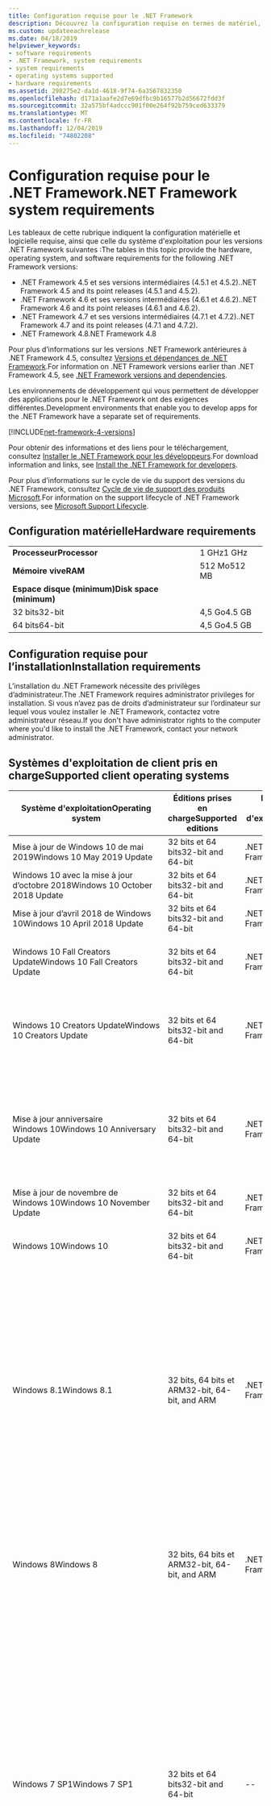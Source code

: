 ```yaml
---
title: Configuration requise pour le .NET Framework
description: Découvrez la configuration requise en termes de matériel, de système d’exploitation et de logiciels pour installer .NET Framework 4.5 et versions ultérieures.
ms.custom: updateeachrelease
ms.date: 04/18/2019
helpviewer_keywords:
- software requirements
- .NET Framework, system requirements
- system requirements
- operating systems supported
- hardware requirements
ms.assetid: 298275e2-da1d-4618-9f74-6a3567832350
ms.openlocfilehash: d171a1aafe2d7e69dfbc9b16577b2d56672fdd3f
ms.sourcegitcommit: 32a575bf4adccc901f00e264f92b759ced633379
ms.translationtype: MT
ms.contentlocale: fr-FR
ms.lasthandoff: 12/04/2019
ms.locfileid: "74802208"
---
```

# <a name="net-framework-system-requirements"></a><span data-ttu-id="1eeb5-103">Configuration requise pour le .NET Framework</span><span class="sxs-lookup"><span data-stu-id="1eeb5-103">.NET Framework system requirements</span></span>

<span data-ttu-id="1eeb5-104">Les tableaux de cette rubrique indiquent la configuration matérielle et logicielle requise, ainsi que celle du système d'exploitation pour les versions .NET Framework suivantes :</span><span class="sxs-lookup"><span data-stu-id="1eeb5-104">The tables in this topic provide the hardware, operating system, and software requirements for the following .NET Framework versions:</span></span>

- <span data-ttu-id="1eeb5-105">.NET Framework 4.5 et ses versions intermédiaires (4.5.1 et 4.5.2).</span><span class="sxs-lookup"><span data-stu-id="1eeb5-105">.NET Framework 4.5 and its point releases (4.5.1 and 4.5.2).</span></span>
- <span data-ttu-id="1eeb5-106">.NET Framework 4.6 et ses versions intermédiaires (4.6.1 et 4.6.2).</span><span class="sxs-lookup"><span data-stu-id="1eeb5-106">.NET Framework 4.6 and its point releases (4.6.1 and 4.6.2).</span></span>
- <span data-ttu-id="1eeb5-107">.NET Framework 4.7 et ses versions intermédiaires (4.7.1 et 4.7.2).</span><span class="sxs-lookup"><span data-stu-id="1eeb5-107">.NET Framework 4.7 and its point releases (4.7.1 and 4.7.2).</span></span>
- <span data-ttu-id="1eeb5-108">.NET Framework 4.8</span><span class="sxs-lookup"><span data-stu-id="1eeb5-108">.NET Framework 4.8</span></span>

<span data-ttu-id="1eeb5-109">Pour plus d’informations sur les versions .NET Framework antérieures à .NET Framework 4.5, consultez [Versions et dépendances de .NET Framework](../migration-guide/versions-and-dependencies.md).</span><span class="sxs-lookup"><span data-stu-id="1eeb5-109">For information on .NET Framework versions earlier than .NET Framework 4.5, see [.NET Framework versions and dependencies](../migration-guide/versions-and-dependencies.md).</span></span>

<span data-ttu-id="1eeb5-110">Les environnements de développement qui vous permettent de développer des applications pour le .NET Framework ont des exigences différentes.</span><span class="sxs-lookup"><span data-stu-id="1eeb5-110">Development environments that enable you to develop apps for the .NET Framework have a separate set of requirements.</span></span>

[!INCLUDE[net-framework-4-versions](../../../includes/net-framework-4x-versions.md)]

<span data-ttu-id="1eeb5-111">Pour obtenir des informations et des liens pour le téléchargement, consultez [Installer le .NET Framework pour les développeurs](../install/guide-for-developers.md).</span><span class="sxs-lookup"><span data-stu-id="1eeb5-111">For download information and links, see [Install the .NET Framework for developers](../install/guide-for-developers.md).</span></span>

<span data-ttu-id="1eeb5-112">Pour plus d’informations sur le cycle de vie du support des versions du .NET Framework, consultez [Cycle de vie de support des produits Microsoft](https://support.microsoft.com/lifecycle/search?sort=PN&alpha=Microsoft%20.NET%20Framework&Filter=FilterNO).</span><span class="sxs-lookup"><span data-stu-id="1eeb5-112">For information on the support lifecycle of .NET Framework versions, see [Microsoft Support Lifecycle](https://support.microsoft.com/lifecycle/search?sort=PN&alpha=Microsoft%20.NET%20Framework&Filter=FilterNO).</span></span>

## <a name="hardware-requirements"></a><span data-ttu-id="1eeb5-113">Configuration matérielle</span><span class="sxs-lookup"><span data-stu-id="1eeb5-113">Hardware requirements</span></span>

|                          |        |
| ------------------------ | ------ |
| <span data-ttu-id="1eeb5-114">**Processeur**</span><span class="sxs-lookup"><span data-stu-id="1eeb5-114">**Processor**</span></span>            | <span data-ttu-id="1eeb5-115">1 GHz</span><span class="sxs-lookup"><span data-stu-id="1eeb5-115">1 GHz</span></span>  |
| <span data-ttu-id="1eeb5-116">**Mémoire vive**</span><span class="sxs-lookup"><span data-stu-id="1eeb5-116">**RAM**</span></span>                  | <span data-ttu-id="1eeb5-117">512 Mo</span><span class="sxs-lookup"><span data-stu-id="1eeb5-117">512 MB</span></span> |
| <span data-ttu-id="1eeb5-118">**Espace disque (minimum)**</span><span class="sxs-lookup"><span data-stu-id="1eeb5-118">**Disk space (minimum)**</span></span> |        |
| <span data-ttu-id="1eeb5-119">32 bits</span><span class="sxs-lookup"><span data-stu-id="1eeb5-119">32-bit</span></span>                   | <span data-ttu-id="1eeb5-120">4,5 Go</span><span class="sxs-lookup"><span data-stu-id="1eeb5-120">4.5 GB</span></span> |
| <span data-ttu-id="1eeb5-121">64 bits</span><span class="sxs-lookup"><span data-stu-id="1eeb5-121">64-bit</span></span>                   | <span data-ttu-id="1eeb5-122">4,5 Go</span><span class="sxs-lookup"><span data-stu-id="1eeb5-122">4.5 GB</span></span> |

## <a name="installation-requirements"></a><span data-ttu-id="1eeb5-123">Configuration requise pour l’installation</span><span class="sxs-lookup"><span data-stu-id="1eeb5-123">Installation requirements</span></span>

<span data-ttu-id="1eeb5-124">L’installation du .NET Framework nécessite des privilèges d’administrateur.</span><span class="sxs-lookup"><span data-stu-id="1eeb5-124">The .NET Framework requires administrator privileges for installation.</span></span> <span data-ttu-id="1eeb5-125">Si vous n’avez pas de droits d’administrateur sur l’ordinateur sur lequel vous voulez installer le .NET Framework, contactez votre administrateur réseau.</span><span class="sxs-lookup"><span data-stu-id="1eeb5-125">If you don't have administrator rights to the computer where you'd like to install the .NET Framework, contact your network administrator.</span></span>

## <a name="supported-client-operating-systems"></a><span data-ttu-id="1eeb5-126">Systèmes d'exploitation de client pris en charge</span><span class="sxs-lookup"><span data-stu-id="1eeb5-126">Supported client operating systems</span></span>

| <span data-ttu-id="1eeb5-127">Système d'exploitation</span><span class="sxs-lookup"><span data-stu-id="1eeb5-127">Operating system</span></span> | <span data-ttu-id="1eeb5-128">Éditions prises en charge</span><span class="sxs-lookup"><span data-stu-id="1eeb5-128">Supported editions</span></span> | <span data-ttu-id="1eeb5-129">Préinstallé avec le système d'exploitation</span><span class="sxs-lookup"><span data-stu-id="1eeb5-129">Preinstalled with the OS</span></span> | <span data-ttu-id="1eeb5-130">Installable séparément</span><span class="sxs-lookup"><span data-stu-id="1eeb5-130">Installable separately</span></span> |
| ---------------- | ------------------ | ------------------------ | ---------------------- |
| <span data-ttu-id="1eeb5-131">Mise à jour de Windows 10 de mai 2019</span><span class="sxs-lookup"><span data-stu-id="1eeb5-131">Windows 10 May 2019 Update</span></span> | <span data-ttu-id="1eeb5-132">32 bits et 64 bits</span><span class="sxs-lookup"><span data-stu-id="1eeb5-132">32-bit and 64-bit</span></span> | <span data-ttu-id="1eeb5-133">.NET Framework 4.8</span><span class="sxs-lookup"><span data-stu-id="1eeb5-133">.NET Framework 4.8</span></span> | -- |
| <span data-ttu-id="1eeb5-134">Windows 10 avec la mise à jour d’octobre 2018</span><span class="sxs-lookup"><span data-stu-id="1eeb5-134">Windows 10 October 2018 Update</span></span> | <span data-ttu-id="1eeb5-135">32 bits et 64 bits</span><span class="sxs-lookup"><span data-stu-id="1eeb5-135">32-bit and 64-bit</span></span> | <span data-ttu-id="1eeb5-136">.NET Framework 4.7.2</span><span class="sxs-lookup"><span data-stu-id="1eeb5-136">.NET Framework 4.7.2</span></span> | <span data-ttu-id="1eeb5-137">.NET Framework 4.8</span><span class="sxs-lookup"><span data-stu-id="1eeb5-137">.NET Framework 4.8</span></span> |
| <span data-ttu-id="1eeb5-138">Mise à jour d’avril 2018 de Windows 10</span><span class="sxs-lookup"><span data-stu-id="1eeb5-138">Windows 10 April 2018 Update</span></span> | <span data-ttu-id="1eeb5-139">32 bits et 64 bits</span><span class="sxs-lookup"><span data-stu-id="1eeb5-139">32-bit and 64-bit</span></span> | <span data-ttu-id="1eeb5-140">.NET Framework 4.7.2</span><span class="sxs-lookup"><span data-stu-id="1eeb5-140">.NET Framework 4.7.2</span></span> |<span data-ttu-id="1eeb5-141">.NET Framework 4.8</span><span class="sxs-lookup"><span data-stu-id="1eeb5-141">.NET Framework 4.8</span></span>|
| <span data-ttu-id="1eeb5-142">Windows 10 Fall Creators Update</span><span class="sxs-lookup"><span data-stu-id="1eeb5-142">Windows 10 Fall Creators Update</span></span> | <span data-ttu-id="1eeb5-143">32 bits et 64 bits</span><span class="sxs-lookup"><span data-stu-id="1eeb5-143">32-bit and 64-bit</span></span> | <span data-ttu-id="1eeb5-144">.NET Framework 4.7.1</span><span class="sxs-lookup"><span data-stu-id="1eeb5-144">.NET Framework 4.7.1</span></span> | <span data-ttu-id="1eeb5-145">.NET Framework 4.7.2</span><span class="sxs-lookup"><span data-stu-id="1eeb5-145">.NET Framework 4.7.2</span></span><br/><br/><span data-ttu-id="1eeb5-146">.NET Framework 4.8</span><span class="sxs-lookup"><span data-stu-id="1eeb5-146">.NET Framework 4.8</span></span> |
| <span data-ttu-id="1eeb5-147">Windows 10 Creators Update</span><span class="sxs-lookup"><span data-stu-id="1eeb5-147">Windows 10 Creators Update</span></span> | <span data-ttu-id="1eeb5-148">32 bits et 64 bits</span><span class="sxs-lookup"><span data-stu-id="1eeb5-148">32-bit and 64-bit</span></span> | <span data-ttu-id="1eeb5-149">.NET Framework 4.7</span><span class="sxs-lookup"><span data-stu-id="1eeb5-149">.NET Framework 4.7</span></span> | <span data-ttu-id="1eeb5-150">.NET Framework 4.7.1</span><span class="sxs-lookup"><span data-stu-id="1eeb5-150">.NET Framework 4.7.1</span></span><br/><br/><span data-ttu-id="1eeb5-151">.NET Framework 4.7.2</span><span class="sxs-lookup"><span data-stu-id="1eeb5-151">.NET Framework 4.7.2</span></span><br/><br/><span data-ttu-id="1eeb5-152">.NET Framework 4.8</span><span class="sxs-lookup"><span data-stu-id="1eeb5-152">.NET Framework 4.8</span></span> |
| <span data-ttu-id="1eeb5-153">Mise à jour anniversaire Windows 10</span><span class="sxs-lookup"><span data-stu-id="1eeb5-153">Windows 10 Anniversary Update</span></span> | <span data-ttu-id="1eeb5-154">32 bits et 64 bits</span><span class="sxs-lookup"><span data-stu-id="1eeb5-154">32-bit and 64-bit</span></span> | <span data-ttu-id="1eeb5-155">.NET Framework 4.6.2</span><span class="sxs-lookup"><span data-stu-id="1eeb5-155">.NET Framework 4.6.2</span></span> |<span data-ttu-id="1eeb5-156">.NET Framework 4.7</span><span class="sxs-lookup"><span data-stu-id="1eeb5-156">.NET Framework 4.7</span></span><br/><br/><span data-ttu-id="1eeb5-157">.NET Framework 4.7.1</span><span class="sxs-lookup"><span data-stu-id="1eeb5-157">.NET Framework 4.7.1</span></span><br/><br/><span data-ttu-id="1eeb5-158">.NET Framework 4.7.2</span><span class="sxs-lookup"><span data-stu-id="1eeb5-158">.NET Framework 4.7.2</span></span><br/><br/><span data-ttu-id="1eeb5-159">.NET Framework 4.8</span><span class="sxs-lookup"><span data-stu-id="1eeb5-159">.NET Framework 4.8</span></span>  |
| <span data-ttu-id="1eeb5-160">Mise à jour de novembre de Windows 10</span><span class="sxs-lookup"><span data-stu-id="1eeb5-160">Windows 10 November Update</span></span> | <span data-ttu-id="1eeb5-161">32 bits et 64 bits</span><span class="sxs-lookup"><span data-stu-id="1eeb5-161">32-bit and 64-bit</span></span> | <span data-ttu-id="1eeb5-162">.NET Framework 4.6.1</span><span class="sxs-lookup"><span data-stu-id="1eeb5-162">.NET Framework 4.6.1</span></span> | <span data-ttu-id="1eeb5-163">.NET Framework 4.6.2</span><span class="sxs-lookup"><span data-stu-id="1eeb5-163">.NET Framework 4.6.2</span></span> |
| <span data-ttu-id="1eeb5-164">Windows 10</span><span class="sxs-lookup"><span data-stu-id="1eeb5-164">Windows 10</span></span> | <span data-ttu-id="1eeb5-165">32 bits et 64 bits</span><span class="sxs-lookup"><span data-stu-id="1eeb5-165">32-bit and 64-bit</span></span> | <span data-ttu-id="1eeb5-166">.NET Framework 4.6</span><span class="sxs-lookup"><span data-stu-id="1eeb5-166">.NET Framework 4.6</span></span> | <span data-ttu-id="1eeb5-167">.NET Framework 4.6.1</span><span class="sxs-lookup"><span data-stu-id="1eeb5-167">.NET Framework 4.6.1</span></span> <br/><br/> <span data-ttu-id="1eeb5-168">.NET Framework 4.6.2</span><span class="sxs-lookup"><span data-stu-id="1eeb5-168">.NET Framework 4.6.2</span></span> |
| <span data-ttu-id="1eeb5-169">Windows 8.1</span><span class="sxs-lookup"><span data-stu-id="1eeb5-169">Windows 8.1</span></span> | <span data-ttu-id="1eeb5-170">32 bits, 64 bits et ARM</span><span class="sxs-lookup"><span data-stu-id="1eeb5-170">32-bit, 64-bit, and ARM</span></span> | <span data-ttu-id="1eeb5-171">.NET Framework 4.5.1</span><span class="sxs-lookup"><span data-stu-id="1eeb5-171">.NET Framework 4.5.1</span></span> | <span data-ttu-id="1eeb5-172">.NET Framework 4.5.2</span><span class="sxs-lookup"><span data-stu-id="1eeb5-172">.NET Framework 4.5.2</span></span><br /><br /> <span data-ttu-id="1eeb5-173">.NET Framework 4.6</span><span class="sxs-lookup"><span data-stu-id="1eeb5-173">.NET Framework 4.6</span></span><br /><br /> <span data-ttu-id="1eeb5-174">.NET Framework 4.6.1</span><span class="sxs-lookup"><span data-stu-id="1eeb5-174">.NET Framework 4.6.1</span></span><br /><br /> <span data-ttu-id="1eeb5-175">.NET Framework 4.6.2</span><span class="sxs-lookup"><span data-stu-id="1eeb5-175">.NET Framework 4.6.2</span></span><br /><br /><span data-ttu-id="1eeb5-176">.NET Framework 4.7</span><span class="sxs-lookup"><span data-stu-id="1eeb5-176">.NET Framework 4.7</span></span><br/><br/><span data-ttu-id="1eeb5-177">.NET Framework 4.7.1</span><span class="sxs-lookup"><span data-stu-id="1eeb5-177">.NET Framework 4.7.1</span></span><br/><br/><span data-ttu-id="1eeb5-178">.NET Framework 4.7.2</span><span class="sxs-lookup"><span data-stu-id="1eeb5-178">.NET Framework 4.7.2</span></span><br/><br/><span data-ttu-id="1eeb5-179">.NET Framework 4.8</span><span class="sxs-lookup"><span data-stu-id="1eeb5-179">.NET Framework 4.8</span></span> |
| <span data-ttu-id="1eeb5-180">Windows 8</span><span class="sxs-lookup"><span data-stu-id="1eeb5-180">Windows 8</span></span> | <span data-ttu-id="1eeb5-181">32 bits, 64 bits et ARM</span><span class="sxs-lookup"><span data-stu-id="1eeb5-181">32-bit, 64-bit, and ARM</span></span> | <span data-ttu-id="1eeb5-182">.NET Framework 4.5</span><span class="sxs-lookup"><span data-stu-id="1eeb5-182">.NET Framework 4.5</span></span> | <span data-ttu-id="1eeb5-183">.NET Framework 4.5.1</span><span class="sxs-lookup"><span data-stu-id="1eeb5-183">.NET Framework 4.5.1</span></span><br /><br /><span data-ttu-id="1eeb5-184">.NET Framework 4.5.2</span><span class="sxs-lookup"><span data-stu-id="1eeb5-184">.NET Framework 4.5.2</span></span><br /><br /> <span data-ttu-id="1eeb5-185">.NET Framework 4.6</span><span class="sxs-lookup"><span data-stu-id="1eeb5-185">.NET Framework 4.6</span></span><br /><br /> <span data-ttu-id="1eeb5-186">.NET Framework 4.6.1</span><span class="sxs-lookup"><span data-stu-id="1eeb5-186">.NET Framework 4.6.1</span></span> |
| <span data-ttu-id="1eeb5-187">Windows 7 SP1</span><span class="sxs-lookup"><span data-stu-id="1eeb5-187">Windows 7 SP1</span></span>|<span data-ttu-id="1eeb5-188">32 bits et 64 bits</span><span class="sxs-lookup"><span data-stu-id="1eeb5-188">32-bit and 64-bit</span></span> | -- | <span data-ttu-id="1eeb5-189">.NET Framework 4</span><span class="sxs-lookup"><span data-stu-id="1eeb5-189">.NET Framework 4</span></span><br /><br /> <span data-ttu-id="1eeb5-190">.NET Framework 4.5</span><span class="sxs-lookup"><span data-stu-id="1eeb5-190">.NET Framework 4.5</span></span><br /><br /> <span data-ttu-id="1eeb5-191">.NET Framework 4.5.1</span><span class="sxs-lookup"><span data-stu-id="1eeb5-191">.NET Framework 4.5.1</span></span><br /><br /> <span data-ttu-id="1eeb5-192">.NET Framework 4.5.2</span><span class="sxs-lookup"><span data-stu-id="1eeb5-192">.NET Framework 4.5.2</span></span><br /><br /> <span data-ttu-id="1eeb5-193">.NET Framework 4.6</span><span class="sxs-lookup"><span data-stu-id="1eeb5-193">.NET Framework 4.6</span></span><br /><br /> <span data-ttu-id="1eeb5-194">.NET Framework 4.6.1</span><span class="sxs-lookup"><span data-stu-id="1eeb5-194">.NET Framework 4.6.1</span></span><br /><br /> <span data-ttu-id="1eeb5-195">.NET Framework 4.6.2</span><span class="sxs-lookup"><span data-stu-id="1eeb5-195">.NET Framework 4.6.2</span></span><br /><br /><span data-ttu-id="1eeb5-196">.NET Framework 4.7</span><span class="sxs-lookup"><span data-stu-id="1eeb5-196">.NET Framework 4.7</span></span><br/><br/><span data-ttu-id="1eeb5-197">.NET Framework 4.7.1</span><span class="sxs-lookup"><span data-stu-id="1eeb5-197">.NET Framework 4.7.1</span></span><br/><br/><span data-ttu-id="1eeb5-198">.NET Framework 4.7.2</span><span class="sxs-lookup"><span data-stu-id="1eeb5-198">.NET Framework 4.7.2</span></span><br/><br/><span data-ttu-id="1eeb5-199">.NET Framework 4.8</span><span class="sxs-lookup"><span data-stu-id="1eeb5-199">.NET Framework 4.8</span></span> |
| <span data-ttu-id="1eeb5-200">Windows Vista SP2</span><span class="sxs-lookup"><span data-stu-id="1eeb5-200">Windows Vista SP2</span></span>|<span data-ttu-id="1eeb5-201">32 bits et 64 bits</span><span class="sxs-lookup"><span data-stu-id="1eeb5-201">32-bit and 64-bit</span></span> | -- | <span data-ttu-id="1eeb5-202">.NET Framework 4</span><span class="sxs-lookup"><span data-stu-id="1eeb5-202">.NET Framework 4</span></span><br /><br /> <span data-ttu-id="1eeb5-203">.NET Framework 4.5</span><span class="sxs-lookup"><span data-stu-id="1eeb5-203">.NET Framework 4.5</span></span><br /><br /> <span data-ttu-id="1eeb5-204">.NET Framework 4.5.1</span><span class="sxs-lookup"><span data-stu-id="1eeb5-204">.NET Framework 4.5.1</span></span><br /><br /> <span data-ttu-id="1eeb5-205">.NET Framework 4.5.2</span><span class="sxs-lookup"><span data-stu-id="1eeb5-205">.NET Framework 4.5.2</span></span><br /><br /> <span data-ttu-id="1eeb5-206">.NET Framework 4.6</span><span class="sxs-lookup"><span data-stu-id="1eeb5-206">.NET Framework 4.6</span></span> |
| <span data-ttu-id="1eeb5-207">Windows XP</span><span class="sxs-lookup"><span data-stu-id="1eeb5-207">Windows XP</span></span> |<span data-ttu-id="1eeb5-208">32 bits et 64 bits</span><span class="sxs-lookup"><span data-stu-id="1eeb5-208">32-bit and 64-bit</span></span> | -- | <span data-ttu-id="1eeb5-209">.NET Framework 4</span><span class="sxs-lookup"><span data-stu-id="1eeb5-209">.NET Framework 4</span></span> |

 <span data-ttu-id="1eeb5-210">**Remarques :**</span><span class="sxs-lookup"><span data-stu-id="1eeb5-210">**Notes:**</span></span>

- <span data-ttu-id="1eeb5-211">Sur les systèmes Windows 7, le .NET Framework nécessite Windows 7 SP1.</span><span class="sxs-lookup"><span data-stu-id="1eeb5-211">On Windows 7 systems, the .NET Framework requires Windows 7 SP1.</span></span> <span data-ttu-id="1eeb5-212">Si vous êtes sur Windows 7 et que vous n’avez pas encore installé le Service Pack 1, vous devez le faire avant d’installer le .NET Framework.</span><span class="sxs-lookup"><span data-stu-id="1eeb5-212">If you're on Windows 7 and haven't yet installed Service Pack 1, you need to do so before installing the .NET Framework.</span></span>

- <span data-ttu-id="1eeb5-213">.NET Framework 4.5 est pris en charge sur l'environnement de préinstallation Windows (WinPE).</span><span class="sxs-lookup"><span data-stu-id="1eeb5-213">.NET Framework 4.5 is supported on the Windows Preinstallation Environment (Windows PE).</span></span> <span data-ttu-id="1eeb5-214">Les fonctionnalités ne sont pas toutes prises en charge dans Windows PE.</span><span class="sxs-lookup"><span data-stu-id="1eeb5-214">Not all features are supported on Windows PE.</span></span>

- <span data-ttu-id="1eeb5-215">.NET Framework 4 prend également en charge la plateforme IA64.</span><span class="sxs-lookup"><span data-stu-id="1eeb5-215">.NET Framework 4 also supports the IA64 platform.</span></span>

- <span data-ttu-id="1eeb5-216">Pour toutes les plateformes, nous vous recommandons d’effectuer la mise à niveau vers le dernier Service Pack Windows et d’installer les mises à jour critiques disponibles à partir de [Windows Update](https://support.microsoft.com/help/12373/windows-update-faq) pour garantir une compatibilité et une sécurité optimales.</span><span class="sxs-lookup"><span data-stu-id="1eeb5-216">For all platforms, we recommend that you upgrade to the latest Windows Service Pack and install critical updates available from [Windows Update](https://support.microsoft.com/help/12373/windows-update-faq) to ensure the best compatibility and security.</span></span>

- <span data-ttu-id="1eeb5-217">Sur les systèmes d’exploitation 64 bits, le .NET Framework prend en charge WOW64 (processus 32 bits sur un ordinateur 64 bits) et le processus 64 bits natif.</span><span class="sxs-lookup"><span data-stu-id="1eeb5-217">On 64-bit operating systems, the .NET Framework supports both WOW64 (32-bit processing on a 64-bit machine) and| native 64-bit processing.</span></span>

## <a name="supported-server-operating-systems"></a><span data-ttu-id="1eeb5-218">Systèmes d'exploitation de serveur pris en charge</span><span class="sxs-lookup"><span data-stu-id="1eeb5-218">Supported server operating systems</span></span>

| <span data-ttu-id="1eeb5-219">Système d'exploitation</span><span class="sxs-lookup"><span data-stu-id="1eeb5-219">Operating system</span></span> | <span data-ttu-id="1eeb5-220">Éditions prises en charge</span><span class="sxs-lookup"><span data-stu-id="1eeb5-220">Supported editions</span></span> | <span data-ttu-id="1eeb5-221">Préinstallé avec le système d'exploitation</span><span class="sxs-lookup"><span data-stu-id="1eeb5-221">Preinstalled with the OS</span></span> | <span data-ttu-id="1eeb5-222">Installable séparément</span><span class="sxs-lookup"><span data-stu-id="1eeb5-222">Installable separately</span></span> |
| ---------------- | ------------------ | ------------------------ | ---------------------- |
| <span data-ttu-id="1eeb5-223">Windows Server 2019</span><span class="sxs-lookup"><span data-stu-id="1eeb5-223">Windows Server 2019</span></span> | <span data-ttu-id="1eeb5-224">64 bits</span><span class="sxs-lookup"><span data-stu-id="1eeb5-224">64-bit</span></span> | <span data-ttu-id="1eeb5-225">.NET Framework 4.7.2</span><span class="sxs-lookup"><span data-stu-id="1eeb5-225">.NET Framework 4.7.2</span></span> | <span data-ttu-id="1eeb5-226">.NET Framework 4.8</span><span class="sxs-lookup"><span data-stu-id="1eeb5-226">.NET Framework 4.8</span></span> |
| <span data-ttu-id="1eeb5-227">Windows Server, version 1809</span><span class="sxs-lookup"><span data-stu-id="1eeb5-227">Windows Server, version 1809</span></span> | <span data-ttu-id="1eeb5-228">64 bits</span><span class="sxs-lookup"><span data-stu-id="1eeb5-228">64-bit</span></span> | <span data-ttu-id="1eeb5-229">.NET Framework 4.7.2</span><span class="sxs-lookup"><span data-stu-id="1eeb5-229">.NET Framework 4.7.2</span></span> | <span data-ttu-id="1eeb5-230">.NET Framework 4.8</span><span class="sxs-lookup"><span data-stu-id="1eeb5-230">.NET Framework 4.8</span></span> |
| <span data-ttu-id="1eeb5-231">Windows Server, version 1803</span><span class="sxs-lookup"><span data-stu-id="1eeb5-231">Windows Server, version 1803</span></span> | <span data-ttu-id="1eeb5-232">64 bits</span><span class="sxs-lookup"><span data-stu-id="1eeb5-232">64-bit</span></span> | <span data-ttu-id="1eeb5-233">.NET Framework 4.7.2</span><span class="sxs-lookup"><span data-stu-id="1eeb5-233">.NET Framework 4.7.2</span></span> | <span data-ttu-id="1eeb5-234">.NET Framework 4.8</span><span class="sxs-lookup"><span data-stu-id="1eeb5-234">.NET Framework 4.8</span></span> |
| <span data-ttu-id="1eeb5-235">Windows Server, version 1709</span><span class="sxs-lookup"><span data-stu-id="1eeb5-235">Windows Server, version 1709</span></span> | <span data-ttu-id="1eeb5-236">64 bits</span><span class="sxs-lookup"><span data-stu-id="1eeb5-236">64-bit</span></span> | <span data-ttu-id="1eeb5-237">.NET Framework 4.7.1</span><span class="sxs-lookup"><span data-stu-id="1eeb5-237">.NET Framework 4.7.1</span></span> | <span data-ttu-id="1eeb5-238">.NET Framework 4.7.2</span><span class="sxs-lookup"><span data-stu-id="1eeb5-238">.NET Framework 4.7.2</span></span>|
| <span data-ttu-id="1eeb5-239">Windows Server 2016</span><span class="sxs-lookup"><span data-stu-id="1eeb5-239">Windows Server 2016</span></span> | <span data-ttu-id="1eeb5-240">64 bits</span><span class="sxs-lookup"><span data-stu-id="1eeb5-240">64-bit</span></span> | <span data-ttu-id="1eeb5-241">.NET Framework 4.6.2</span><span class="sxs-lookup"><span data-stu-id="1eeb5-241">.NET Framework 4.6.2</span></span> | <span data-ttu-id="1eeb5-242">.NET Framework 4.7</span><span class="sxs-lookup"><span data-stu-id="1eeb5-242">.NET Framework 4.7</span></span><br/><br/> <span data-ttu-id="1eeb5-243">.NET Framework 4.7.1</span><span class="sxs-lookup"><span data-stu-id="1eeb5-243">.NET Framework 4.7.1</span></span><br/><br/><span data-ttu-id="1eeb5-244">.NET Framework 4.7.2</span><span class="sxs-lookup"><span data-stu-id="1eeb5-244">.NET Framework 4.7.2</span></span><br/><br/><span data-ttu-id="1eeb5-245">.NET Framework 4.8</span><span class="sxs-lookup"><span data-stu-id="1eeb5-245">.NET Framework 4.8</span></span> |
| <span data-ttu-id="1eeb5-246">Windows Server 2012 R2</span><span class="sxs-lookup"><span data-stu-id="1eeb5-246">Windows Server 2012 R2</span></span> | <span data-ttu-id="1eeb5-247">64 bits</span><span class="sxs-lookup"><span data-stu-id="1eeb5-247">64-bit</span></span> | <span data-ttu-id="1eeb5-248">.NET Framework 4.5.1</span><span class="sxs-lookup"><span data-stu-id="1eeb5-248">.NET Framework 4.5.1</span></span> | <span data-ttu-id="1eeb5-249">.NET Framework 4.5.2</span><span class="sxs-lookup"><span data-stu-id="1eeb5-249">.NET Framework 4.5.2</span></span><br /><br /> <span data-ttu-id="1eeb5-250">.NET Framework 4.6</span><span class="sxs-lookup"><span data-stu-id="1eeb5-250">.NET Framework 4.6</span></span><br /><br /> <span data-ttu-id="1eeb5-251">.NET Framework 4.6.1</span><span class="sxs-lookup"><span data-stu-id="1eeb5-251">.NET Framework 4.6.1</span></span><br /><br /> <span data-ttu-id="1eeb5-252">.NET Framework 4.6.2</span><span class="sxs-lookup"><span data-stu-id="1eeb5-252">.NET Framework 4.6.2</span></span><br /><br /><span data-ttu-id="1eeb5-253">.NET Framework 4.7</span><span class="sxs-lookup"><span data-stu-id="1eeb5-253">.NET Framework 4.7</span></span><br/><br/> <span data-ttu-id="1eeb5-254">.NET Framework 4.7.1</span><span class="sxs-lookup"><span data-stu-id="1eeb5-254">.NET Framework 4.7.1</span></span><br/><br/><span data-ttu-id="1eeb5-255">.NET Framework 4.7.2</span><span class="sxs-lookup"><span data-stu-id="1eeb5-255">.NET Framework 4.7.2</span></span><br/><br/><span data-ttu-id="1eeb5-256">.NET Framework 4.8</span><span class="sxs-lookup"><span data-stu-id="1eeb5-256">.NET Framework 4.8</span></span> |
| <span data-ttu-id="1eeb5-257">Windows Server 2012 (édition 64 bits)</span><span class="sxs-lookup"><span data-stu-id="1eeb5-257">Windows Server 2012 (64-bit edition)</span></span> | <span data-ttu-id="1eeb5-258">64 bits</span><span class="sxs-lookup"><span data-stu-id="1eeb5-258">64-bit</span></span>| <span data-ttu-id="1eeb5-259">.NET Framework 4.5</span><span class="sxs-lookup"><span data-stu-id="1eeb5-259">.NET Framework 4.5</span></span> | <span data-ttu-id="1eeb5-260">.NET Framework 4.5.1</span><span class="sxs-lookup"><span data-stu-id="1eeb5-260">.NET Framework 4.5.1</span></span><br /><br /> <span data-ttu-id="1eeb5-261">.NET Framework 4.5.2</span><span class="sxs-lookup"><span data-stu-id="1eeb5-261">.NET Framework 4.5.2</span></span><br /><br /> <span data-ttu-id="1eeb5-262">.NET Framework 4.6</span><span class="sxs-lookup"><span data-stu-id="1eeb5-262">.NET Framework 4.6</span></span><br /><br /> <span data-ttu-id="1eeb5-263">.NET Framework 4.6.1</span><span class="sxs-lookup"><span data-stu-id="1eeb5-263">.NET Framework 4.6.1</span></span><br /><br /> <span data-ttu-id="1eeb5-264">.NET Framework 4.6.2</span><span class="sxs-lookup"><span data-stu-id="1eeb5-264">.NET Framework 4.6.2</span></span><br /><br /><span data-ttu-id="1eeb5-265">.NET Framework 4.7</span><span class="sxs-lookup"><span data-stu-id="1eeb5-265">.NET Framework 4.7</span></span><br/><br/><span data-ttu-id="1eeb5-266">.NET Framework 4.7.1</span><span class="sxs-lookup"><span data-stu-id="1eeb5-266">.NET Framework 4.7.1</span></span><br/><br/><span data-ttu-id="1eeb5-267">.NET Framework 4.7.2</span><span class="sxs-lookup"><span data-stu-id="1eeb5-267">.NET Framework 4.7.2</span></span><br/><br/><span data-ttu-id="1eeb5-268">.NET Framework 4.8</span><span class="sxs-lookup"><span data-stu-id="1eeb5-268">.NET Framework 4.8</span></span> |
| <span data-ttu-id="1eeb5-269">Windows Server 2008 R2 SP1</span><span class="sxs-lookup"><span data-stu-id="1eeb5-269">Windows Server 2008 R2 SP1</span></span>|<span data-ttu-id="1eeb5-270">64 bits</span><span class="sxs-lookup"><span data-stu-id="1eeb5-270">64-bit</span></span> | -- | <span data-ttu-id="1eeb5-271">.NET Framework 4</span><span class="sxs-lookup"><span data-stu-id="1eeb5-271">.NET Framework 4</span></span><br /><br /> <span data-ttu-id="1eeb5-272">.NET Framework 4.5</span><span class="sxs-lookup"><span data-stu-id="1eeb5-272">.NET Framework 4.5</span></span><br /><br /> <span data-ttu-id="1eeb5-273">.NET Framework 4.5.1</span><span class="sxs-lookup"><span data-stu-id="1eeb5-273">.NET Framework 4.5.1</span></span><br /><br /> <span data-ttu-id="1eeb5-274">.NET Framework 4.5.2</span><span class="sxs-lookup"><span data-stu-id="1eeb5-274">.NET Framework 4.5.2</span></span><br /><br /> <span data-ttu-id="1eeb5-275">.NET Framework 4.6</span><span class="sxs-lookup"><span data-stu-id="1eeb5-275">.NET Framework 4.6</span></span><br /><br /> <span data-ttu-id="1eeb5-276">.NET Framework 4.6.1</span><span class="sxs-lookup"><span data-stu-id="1eeb5-276">.NET Framework 4.6.1</span></span><br /><br /> <span data-ttu-id="1eeb5-277">.NET Framework 4.6.2</span><span class="sxs-lookup"><span data-stu-id="1eeb5-277">.NET Framework 4.6.2</span></span><br /><br /><span data-ttu-id="1eeb5-278">.NET Framework 4.7</span><span class="sxs-lookup"><span data-stu-id="1eeb5-278">.NET Framework 4.7</span></span><br/><br/><span data-ttu-id="1eeb5-279">.NET Framework 4.7.1</span><span class="sxs-lookup"><span data-stu-id="1eeb5-279">.NET Framework 4.7.1</span></span><br/><br/><span data-ttu-id="1eeb5-280">.NET Framework 4.7.2</span><span class="sxs-lookup"><span data-stu-id="1eeb5-280">.NET Framework 4.7.2</span></span><br/><br/><span data-ttu-id="1eeb5-281">.NET Framework 4.8</span><span class="sxs-lookup"><span data-stu-id="1eeb5-281">.NET Framework 4.8</span></span> |
| <span data-ttu-id="1eeb5-282">Windows Server 2008 SP2</span><span class="sxs-lookup"><span data-stu-id="1eeb5-282">Windows Server 2008 SP2</span></span>|<span data-ttu-id="1eeb5-283">32 bits et 64 bits</span><span class="sxs-lookup"><span data-stu-id="1eeb5-283">32-bit and 64-bit</span></span> | -- | <span data-ttu-id="1eeb5-284">.NET Framework 4</span><span class="sxs-lookup"><span data-stu-id="1eeb5-284">.NET Framework 4</span></span><br /><br /> <span data-ttu-id="1eeb5-285">.NET Framework 4.5</span><span class="sxs-lookup"><span data-stu-id="1eeb5-285">.NET Framework 4.5</span></span><br /><br /> <span data-ttu-id="1eeb5-286">.NET Framework 4.5.1</span><span class="sxs-lookup"><span data-stu-id="1eeb5-286">.NET Framework 4.5.1</span></span><br /><br /> <span data-ttu-id="1eeb5-287">.NET Framework 4.5.2</span><span class="sxs-lookup"><span data-stu-id="1eeb5-287">.NET Framework 4.5.2</span></span><br /><br /> <span data-ttu-id="1eeb5-288">.NET Framework 4.6</span><span class="sxs-lookup"><span data-stu-id="1eeb5-288">.NET Framework 4.6</span></span> |

 <span data-ttu-id="1eeb5-289">**Remarques :**</span><span class="sxs-lookup"><span data-stu-id="1eeb5-289">**Notes:**</span></span>

- [!INCLUDE[winserver8](../../../includes/winserver8-md.md)] <span data-ttu-id="1eeb5-290">inclut .NET Framework 4.5, il n’est donc pas nécessaire de l’installer séparément.</span><span class="sxs-lookup"><span data-stu-id="1eeb5-290">includes .NET Framework 4.5, so you don't have to install it separately.</span></span> <span data-ttu-id="1eeb5-291">De même, [!INCLUDE[winblue_server_2](../../../includes/winblue-server-2-md.md)] inclut .NET Framework 4.5.1.</span><span class="sxs-lookup"><span data-stu-id="1eeb5-291">Similarly, [!INCLUDE[winblue_server_2](../../../includes/winblue-server-2-md.md)] includes .NET Framework 4.5.1.</span></span>

- <span data-ttu-id="1eeb5-292">Le .NET Framework offre une prise en charge limitée du rôle Server Core avec Windows Server 2008 R2 SP1 ou ultérieur.</span><span class="sxs-lookup"><span data-stu-id="1eeb5-292">The .NET Framework has limited support for the Server Core Role with Windows Server 2008 R2 SP1 or later.</span></span> <span data-ttu-id="1eeb5-293">Pour obtenir la liste des API non prises en charge, consultez la [fonctionnalité .NET Server Core](https://docs.microsoft.com/previous-versions//dd745015(v=vs.85)).</span><span class="sxs-lookup"><span data-stu-id="1eeb5-293">See [Server Core .NET Functionality](https://docs.microsoft.com/previous-versions//dd745015(v=vs.85)) for a list of unsupported APIs.</span></span>

- <span data-ttu-id="1eeb5-294">Le .NET Framework n’est pas pris en charge sur Windows Server 2008 R2 pour les systèmes Itanium.</span><span class="sxs-lookup"><span data-stu-id="1eeb5-294">The .NET Framework isn't supported on Windows Server 2008 R2 for Itanium-Based Systems.</span></span>

- <span data-ttu-id="1eeb5-295">Sur Windows Server 2008 SP2, le .NET Framework n’est pas pris en charge dans le rôle principal du serveur.</span><span class="sxs-lookup"><span data-stu-id="1eeb5-295">On Windows Server 2008 SP2, the .NET Framework is not supported in the Server Core Role.</span></span>

- <span data-ttu-id="1eeb5-296">Pour toutes les plateformes, nous vous recommandons d’effectuer la mise à niveau vers le dernier Service Pack Windows et les mises à jour critiques disponibles à partir de [Windows Update](https://support.microsoft.com/help/12373/windows-update-faq) pour garantir une compatibilité et une sécurité optimales.</span><span class="sxs-lookup"><span data-stu-id="1eeb5-296">For all platforms, we recommend that you upgrade to the latest Windows Service Pack and critical updates available from [Windows Update](https://support.microsoft.com/help/12373/windows-update-faq) to ensure the best compatibility and security.</span></span> <span data-ttu-id="1eeb5-297">L'installation du dernier Service Pack Windows peut être obligatoire sur certains systèmes d'exploitation.</span><span class="sxs-lookup"><span data-stu-id="1eeb5-297">Installation of the latest Windows Service Pack may be required on some operating systems.</span></span>

- <span data-ttu-id="1eeb5-298">Sur les systèmes d'exploitation 64 bits, le .NET Framework prend en charge WOW64 (processus 32 bits sur un ordinateur 64 bits) et le processus 64 bits natif.</span><span class="sxs-lookup"><span data-stu-id="1eeb5-298">On 64-bit operating systems, the .NET Framework supports both WOW64 (32-bit processing on a 64-bit machine) and native 64-bit processing.</span></span>

## <a name="see-also"></a><span data-ttu-id="1eeb5-299">Voir aussi</span><span class="sxs-lookup"><span data-stu-id="1eeb5-299">See also</span></span>

- [<span data-ttu-id="1eeb5-300">Guide d’installation</span><span class="sxs-lookup"><span data-stu-id="1eeb5-300">Installation Guide</span></span>](../install/index.md)
- [<span data-ttu-id="1eeb5-301">Bien démarrer</span><span class="sxs-lookup"><span data-stu-id="1eeb5-301">Getting Started</span></span>](index.md)
- [<span data-ttu-id="1eeb5-302">Résolution des problèmes liés aux installations et désinstallations bloquées du .NET Framework</span><span class="sxs-lookup"><span data-stu-id="1eeb5-302">Troubleshoot blocked .NET Framework installations and uninstallations</span></span>](../install/troubleshoot-blocked-installations-and-uninstallations.md)
